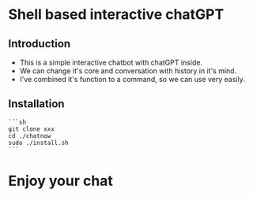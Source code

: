 # Shell based interactive chatGPT

## Introduction
- This is a simple interactive chatbot with chatGPT inside.
- We can change it's core and conversation with history in it's mind.
- I've combined it's function to a command, so we can use very easily.

## Installation
    ```sh
    git clone xxx
    cd ./chatnow
    sudo ./install.sh 
    ```

# Enjoy your chat
